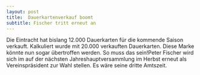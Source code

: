 ```yaml
---
layout: post
title:  Dauerkartenverkauf boomt
subtitle: Fischer tritt erneut an
---
```


Die Eintracht hat bislang 12.000 Dauerkarten für die kommende Saison verkauft. Kalkuliert wurde mit 20.000 verkauften Dauerkarten. Diese Marke könnte nun sogar übertroffen werden. So muss das sein!Peter Fischer wird sich im auf der nächsten Jahreshauptversammlung im Herbst erneut als Vereinspräsident zur Wahl stellen. Es wäre seine dritte Amtszeit.


